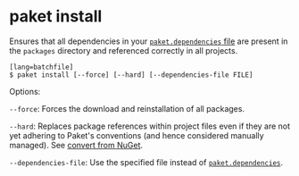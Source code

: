 # paket install

Ensures that all dependencies in your [`paket.dependencies` file](dependencies-file.html) are present in the `packages` directory and referenced correctly in all projects.

    [lang=batchfile]
    $ paket install [--force] [--hard] [--dependencies-file FILE]

Options:

  `--force`: Forces the download and reinstallation of all packages.

  `--hard`: Replaces package references within project files even if they are not yet adhering to Paket's conventions (and hence considered manually managed). See [convert from NuGet](convert-from-nuget.html).

  `--dependencies-file`: Use the specified file instead of [`paket.dependencies`](dependencies-file.html).
